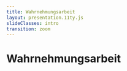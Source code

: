 ```yaml
---
title: Wahrnehmungsarbeit
layout: presentation.11ty.js
slideClasses: intro
transition: zoom
---
```


<div class="is-full-width">

# Wahrnehmungsarbeit



</div>